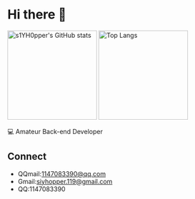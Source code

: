 # Hi there 👋

<p align="left">
<img alt="s1YH0pper's GitHub stats" height='200' src="https://github-readme-stats.vercel.app/api?username=s1YH0pper">
<img alt="Top Langs" height='200' src="https://github-readme-stats.vercel.app/api/top-langs/?username=s1YH0pper">
</p>
💻 Amateur Back-end Developer

## Connect

- QQmail:1147083390@qq.com
- Gmail:siyhopper.119@gmail.com
- QQ:1147083390
<!---
s1YH0pper/s1YH0pper is a ✨ special ✨ repository because its `README.md` (this file) appears on your GitHub profile.
You can click the Preview link to take a look at your changes.
--->
